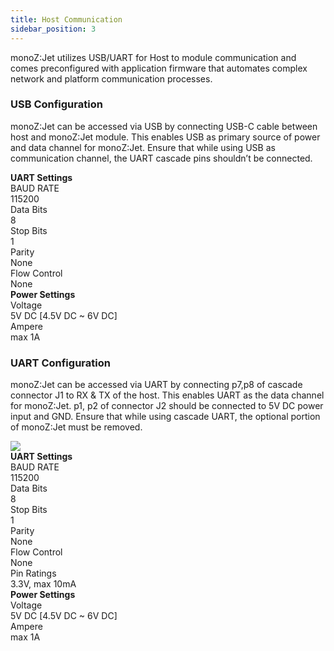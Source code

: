 ```yaml
---
title: Host Communication 
sidebar_position: 3
---
```

monoZ:Jet utilizes USB/UART for Host to module communication and comes preconfigured with application firmware that automates complex network and platform communication processes.

### USB Configuration
monoZ:Jet can be accessed via USB by connecting USB-C cable between host and monoZ:Jet module. This enables USB as primary source of power and data channel for monoZ:Jet. Ensure that while using USB as communication channel, the UART cascade pins shouldn’t be connected.

<div className="card">
    <div className="card__body">
       <div><b>UART Settings</b></div>
       <div className="row">
        <div className="col col--4">BAUD RATE</div>
        <div className="col col--8">115200</div>
       </div>
       <div className="row">
        <div className="col col--4">Data Bits</div>
        <div className="col col--8">8</div>
       </div>
       <div className="row">
        <div className="col col--4">Stop Bits</div>
        <div className="col col--8">1</div>
       </div>
       <div className="row">
        <div className="col col--4">Parity</div>
        <div className="col col--8">None</div>
       </div>
       <div className="row">
        <div className="col col--4">Flow Control</div>
        <div className="col col--8">None</div>
       </div>
    </div>
</div>
<div className="card">
    <div className="card__body">
       <div><b>Power Settings</b></div>
       <div className="row">
        <div className="col col--4">Voltage</div>
        <div className="col col--8">5V DC [4.5V DC ~ 6V DC]</div>
       </div>
       <div className="row">
        <div className="col col--4">Ampere</div>
        <div className="col col--8">max 1A</div>
       </div>
    </div>
</div>

### UART Configuration
monoZ:Jet can be accessed via UART by connecting p7,p8 of cascade connector J1 to  RX & TX of the host. This enables UART as the data channel for monoZ:Jet. p1, p2 of connector J2 should be connected to 5V DC power input and GND. Ensure that while using cascade UART, the optional portion of monoZ:Jet must be removed. 

<div className="card">
    <div className="card__body">
        <img src={require('@site/static/img/uart.jpg').default} />
    </div>
</div>

<div className="card">
    <div className="card__body">
       <div><b>UART Settings</b></div>
       <div className="row">
        <div className="col col--4">BAUD RATE</div>
        <div className="col col--8">115200</div>
       </div>
       <div className="row">
        <div className="col col--4">Data Bits</div>
        <div className="col col--8">8</div>
       </div>
       <div className="row">
        <div className="col col--4">Stop Bits</div>
        <div className="col col--8">1</div>
       </div>
       <div className="row">
        <div className="col col--4">Parity</div>
        <div className="col col--8">None</div>
       </div>
       <div className="row">
        <div className="col col--4">Flow Control</div>
        <div className="col col--8">None</div>
       </div>
       <div className="row">
        <div className="col col--4">Pin Ratings</div>
        <div className="col col--8">3.3V, max 10mA</div>
       </div>
    </div>
</div>
<div className="card">
    <div className="card__body">
       <div><b>Power Settings</b></div>
       <div className="row">
        <div className="col col--4">Voltage</div>
        <div className="col col--8">5V DC [4.5V DC ~ 6V DC]</div>
       </div>
       <div className="row">
        <div className="col col--4">Ampere</div>
        <div className="col col--8">max 1A</div>
       </div>
    </div>
</div>
